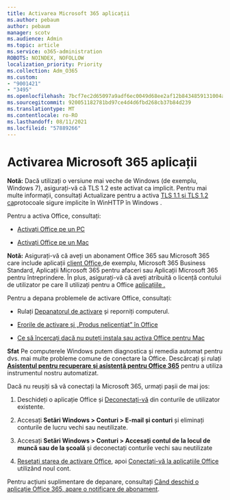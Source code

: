 ```yaml
---
title: Activarea Microsoft 365 aplicații
ms.author: pebaum
author: pebaum
manager: scotv
ms.audience: Admin
ms.topic: article
ms.service: o365-administration
ROBOTS: NOINDEX, NOFOLLOW
localization_priority: Priority
ms.collection: Adm_O365
ms.custom:
- "9001421"
- "3495"
ms.openlocfilehash: 7bcf7ec2d65097a9adf6ec0049d68ee2af12b8434859131004a7c62106925e05
ms.sourcegitcommit: 920051182781bd97ce4d4d6fbd268cb37b84d239
ms.translationtype: MT
ms.contentlocale: ro-RO
ms.lasthandoff: 08/11/2021
ms.locfileid: "57889266"
---
```

# <a name="activating-microsoft-365-apps"></a>Activarea Microsoft 365 aplicații

**Notă:** Dacă utilizați o versiune mai veche de Windows (de exemplu, Windows 7), asigurați-vă că TLS 1.2 este activat ca implicit. Pentru mai multe informații, consultați Actualizare pentru a activa [TLS 1.1 și TLS 1.2 ca](https://support.microsoft.com/topic/update-to-enable-tls-1-1-and-tls-1-2-as-default-secure-protocols-in-winhttp-in-windows-c4bd73d2-31d7-761e-0178-11268bb10392)protocoale sigure implicite în WinHTTP în Windows .

Pentru a activa Office, consultați:

- [Activați Office pe un PC](https://support.office.com/article/activate-office-5bd38f38-db92-448b-a982-ad170b1e187e) 

- [Activați Office pe un Mac](https://support.office.com/article/activate-office-for-mac-7f6646b1-bb14-422a-9ad4-a53410fcefb2)

**Notă:**  Asigurați-vă că aveți un abonament Office 365 sau Microsoft 365 care include aplicații [client Office,](https://support.office.com/article/28cbc8cf-1332-4f04-9123-9b660abb629e)de exemplu, Microsoft 365 Business Standard, Aplicații Microsoft 365 pentru afaceri sau Aplicații Microsoft 365 pentru întreprindere. În plus, asigurați-vă că aveți atribuită o licență contului de utilizator pe care îl utilizați pentru a Office [aplicațiile .](https://docs.microsoft.com/microsoft-365/admin/manage/assign-licenses-to-users)

Pentru a depana problemele de activare Office, consultați:

- Rulați [Depanatorul de activare](https://aka.ms/SARA-OfficeActivation-Alchemy) și reporniți computerul.
- [Erorile de activare și „Produs nelicențiat” în Office](https://support.office.com/article/unlicensed-product-and-activation-errors-in-office-0d23d3c0-c19c-4b2f-9845-5344fedc4380)

- [Ce să încercați dacă nu puteți instala sau activa Office pentru Mac](https://support.office.com/article/what-to-try-if-you-can-t-install-or-activate-office-for-mac-5efba2b4-b1e6-4e5f-bf3c-6ab945d03dea)

**Sfat** Pe computerele Windows putem diagnostica și remedia automat pentru dvs. mai multe probleme comune de conectare la Office. Descărcați și rulați **[Asistentul pentru recuperare și asistență pentru Office 365](https://aka.ms/SaRA-OfficeSignInScenario)** pentru a utiliza instrumentul nostru automatizat.

Dacă nu reușiți să vă conectați la Microsoft 365, urmați pașii de mai jos:

1. Deschideți o aplicație Office și [Deconectați-vă](https://go.microsoft.com/fwlink/?linkid=2114082) din conturile de utilizator existente.

2. Accesați **Setări Windows > Conturi > E-mail și conturi** și eliminați conturile de lucru vechi sau neutilizate.

3. Accesați **Setări Windows > Conturi > Accesați contul de la locul de muncă sau de la școală** și deconectați conturile vechi sau neutilizate

4. [Resetați starea de activare Office](https://docs.microsoft.com/office365/troubleshoot/activation/reset-office-365-proplus-activation-state), apoi [Conectați-vă la aplicațiile Office](https://support.office.com/article/sign-in-to-office-b9582171-fd1f-4284-9846-bdd72bb28426) utilizând noul cont.

Pentru acțiuni suplimentare de depanare, consultați [Când deschid o aplicație Office 365, apare o notificare de abonament](https://support.office.com/article/a-subscription-notice-appears-when-i-open-an-office-365-application-4cabe32c-f594-4c0e-9191-3d3ade10cceb).
